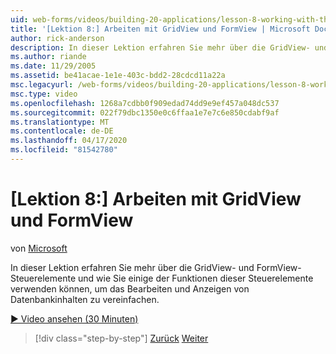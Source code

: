 ```yaml
---
uid: web-forms/videos/building-20-applications/lesson-8-working-with-the-gridview-and-formview
title: '[Lektion 8:] Arbeiten mit GridView und FormView | Microsoft Docs'
author: rick-anderson
description: In dieser Lektion erfahren Sie mehr über die GridView- und FormView-Steuerelemente und wie Sie einige der Funktionen dieser Steuerelemente verwenden können, um die Bearbeitung und Depla...
ms.author: riande
ms.date: 11/29/2005
ms.assetid: be41acae-1e1e-403c-bdd2-28cdcd11a22a
msc.legacyurl: /web-forms/videos/building-20-applications/lesson-8-working-with-the-gridview-and-formview
msc.type: video
ms.openlocfilehash: 1268a7cdbb0f909edad74dd9e9ef457a048dc537
ms.sourcegitcommit: 022f79dbc1350e0c6ffaa1e7e7c6e850cdabf9af
ms.translationtype: MT
ms.contentlocale: de-DE
ms.lasthandoff: 04/17/2020
ms.locfileid: "81542780"
---
```

# <a name="lesson-8-working-with-the-gridview-and-formview"></a>[Lektion 8:] Arbeiten mit GridView und FormView

von [Microsoft](https://github.com/microsoft)

In dieser Lektion erfahren Sie mehr über die GridView- und FormView-Steuerelemente und wie Sie einige der Funktionen dieser Steuerelemente verwenden können, um das Bearbeiten und Anzeigen von Datenbankinhalten zu vereinfachen.

[&#9654; Video ansehen (30 Minuten)](https://channel9.msdn.com/Blogs/ASP-NET-Site-Videos/lesson-8-working-with-the-gridview-and-formview)

> [!div class="step-by-step"]
> [Zurück](lesson-7-databinding-to-user-interface-controls.md)
> [Weiter](watch-aspnet-development-in-action.md)
